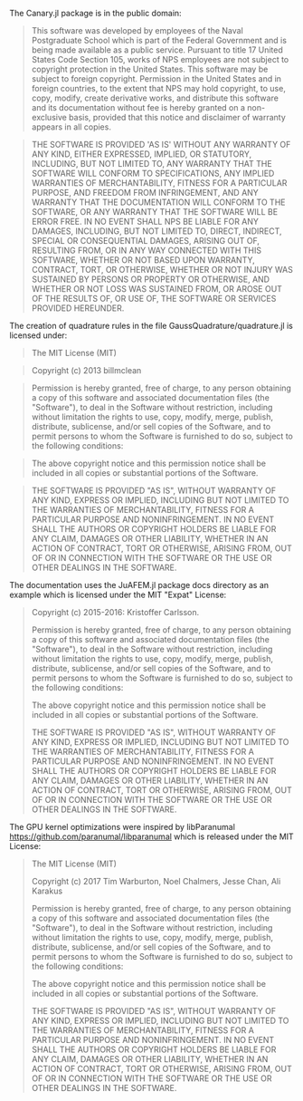 The Canary.jl package is in the public domain:

> This software was developed by employees of the Naval Postgraduate School
> which is part of the Federal Government and is being made available as a
> public service. Pursuant to title 17 United States Code Section 105, works of
> NPS employees are not subject to copyright protection in the United States.
> This software may be subject to foreign copyright.  Permission in the United
> States and in foreign countries, to the extent that NPS may hold copyright,
> to use, copy, modify, create derivative works, and distribute this software
> and its documentation without fee is hereby granted on a non-exclusive basis,
> provided that this notice and disclaimer of warranty appears in all copies.

> THE SOFTWARE IS PROVIDED 'AS IS' WITHOUT ANY WARRANTY OF ANY KIND, EITHER
> EXPRESSED, IMPLIED, OR STATUTORY, INCLUDING, BUT NOT LIMITED TO, ANY WARRANTY
> THAT THE SOFTWARE WILL CONFORM TO SPECIFICATIONS, ANY IMPLIED WARRANTIES OF
> MERCHANTABILITY, FITNESS FOR A PARTICULAR PURPOSE, AND FREEDOM FROM
> INFRINGEMENT, AND ANY WARRANTY THAT THE DOCUMENTATION WILL CONFORM TO THE
> SOFTWARE, OR ANY WARRANTY THAT THE SOFTWARE WILL BE ERROR FREE.  IN NO EVENT
> SHALL NPS BE LIABLE FOR ANY DAMAGES, INCLUDING, BUT NOT LIMITED TO, DIRECT,
> INDIRECT, SPECIAL OR CONSEQUENTIAL DAMAGES, ARISING OUT OF, RESULTING FROM,
> OR IN ANY WAY CONNECTED WITH THIS SOFTWARE, WHETHER OR NOT BASED UPON
> WARRANTY, CONTRACT, TORT, OR OTHERWISE, WHETHER OR NOT INJURY WAS SUSTAINED
> BY PERSONS OR PROPERTY OR OTHERWISE, AND WHETHER OR NOT LOSS WAS SUSTAINED
> FROM, OR AROSE OUT OF THE RESULTS OF, OR USE OF, THE SOFTWARE OR SERVICES
> PROVIDED HEREUNDER.

The creation of quadrature rules in the file GaussQuadrature/quadrature.jl is
licensed under:

> The MIT License (MIT)

> Copyright (c) 2013 billmclean

> Permission is hereby granted, free of charge, to any person obtaining a copy
> of this software and associated documentation files (the "Software"), to deal
> in the Software without restriction, including without limitation the rights
> to use, copy, modify, merge, publish, distribute, sublicense, and/or sell
> copies of the Software, and to permit persons to whom the Software is
> furnished to do so, subject to the following conditions:

> The above copyright notice and this permission notice shall be included in
> all copies or substantial portions of the Software.

> THE SOFTWARE IS PROVIDED "AS IS", WITHOUT WARRANTY OF ANY KIND, EXPRESS OR
> IMPLIED, INCLUDING BUT NOT LIMITED TO THE WARRANTIES OF MERCHANTABILITY,
> FITNESS FOR A PARTICULAR PURPOSE AND NONINFRINGEMENT. IN NO EVENT SHALL THE
> AUTHORS OR COPYRIGHT HOLDERS BE LIABLE FOR ANY CLAIM, DAMAGES OR OTHER
> LIABILITY, WHETHER IN AN ACTION OF CONTRACT, TORT OR OTHERWISE, ARISING FROM,
> OUT OF OR IN CONNECTION WITH THE SOFTWARE OR THE USE OR OTHER DEALINGS IN THE
> SOFTWARE.


The documentation uses the JuAFEM.jl package docs directory as an example which
is licensed under the MIT "Expat" License:

> Copyright (c) 2015-2016: Kristoffer Carlsson.
>
> Permission is hereby granted, free of charge, to any person obtaining
> a copy of this software and associated documentation files (the
> "Software"), to deal in the Software without restriction, including
> without limitation the rights to use, copy, modify, merge, publish,
> distribute, sublicense, and/or sell copies of the Software, and to
> permit persons to whom the Software is furnished to do so, subject to
> the following conditions:
>
> The above copyright notice and this permission notice shall be
> included in all copies or substantial portions of the Software.
>
> THE SOFTWARE IS PROVIDED "AS IS", WITHOUT WARRANTY OF ANY KIND,
> EXPRESS OR IMPLIED, INCLUDING BUT NOT LIMITED TO THE WARRANTIES OF
> MERCHANTABILITY, FITNESS FOR A PARTICULAR PURPOSE AND NONINFRINGEMENT.
> IN NO EVENT SHALL THE AUTHORS OR COPYRIGHT HOLDERS BE LIABLE FOR ANY
> CLAIM, DAMAGES OR OTHER LIABILITY, WHETHER IN AN ACTION OF CONTRACT,
> TORT OR OTHERWISE, ARISING FROM, OUT OF OR IN CONNECTION WITH THE
> SOFTWARE OR THE USE OR OTHER DEALINGS IN THE SOFTWARE.

The GPU kernel optimizations were inspired by libParanumal
<https://github.com/paranumal/libparanumal> which is released under the MIT
License:

> The MIT License (MIT)
>
> Copyright (c) 2017 Tim Warburton, Noel Chalmers, Jesse Chan, Ali Karakus
>
> Permission is hereby granted, free of charge, to any person obtaining a copy
> of this software and associated documentation files (the "Software"), to deal
> in the Software without restriction, including without limitation the rights
> to use, copy, modify, merge, publish, distribute, sublicense, and/or sell
> copies of the Software, and to permit persons to whom the Software is
> furnished to do so, subject to the following conditions:
>
> The above copyright notice and this permission notice shall be included in all
> copies or substantial portions of the Software.
>
> THE SOFTWARE IS PROVIDED "AS IS", WITHOUT WARRANTY OF ANY KIND, EXPRESS OR
> IMPLIED, INCLUDING BUT NOT LIMITED TO THE WARRANTIES OF MERCHANTABILITY,
> FITNESS FOR A PARTICULAR PURPOSE AND NONINFRINGEMENT. IN NO EVENT SHALL THE
> AUTHORS OR COPYRIGHT HOLDERS BE LIABLE FOR ANY CLAIM, DAMAGES OR OTHER
> LIABILITY, WHETHER IN AN ACTION OF CONTRACT, TORT OR OTHERWISE, ARISING FROM,
> OUT OF OR IN CONNECTION WITH THE SOFTWARE OR THE USE OR OTHER DEALINGS IN THE
> SOFTWARE.
